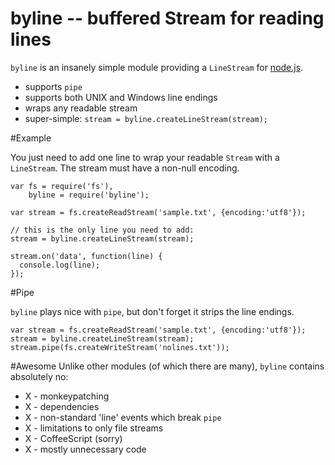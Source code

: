 # byline -- buffered Stream for reading lines

`byline` is an insanely simple module providing a `LineStream` for [node.js](http://nodejs.org/).

- supports `pipe`
- supports both UNIX and Windows line endings
- wraps any readable stream
- super-simple: `stream = byline.createLineStream(stream);`

#Example
    
You just need to add one line to wrap your readable `Stream` with a `LineStream`. The stream must have a non-null encoding.

    var fs = require('fs'),	
        byline = require('byline');

	var stream = fs.createReadStream('sample.txt', {encoding:'utf8'});
	
	// this is the only line you need to add:
	stream = byline.createLineStream(stream);

	stream.on('data', function(line) {
	  console.log(line);
	});

#Pipe

`byline` plays nice with `pipe`, but don't forget it strips the line endings.

    var stream = fs.createReadStream('sample.txt', {encoding:'utf8'});
	stream = byline.createLineStream(stream);
	stream.pipe(fs.createWriteStream('nolines.txt'));

#Awesome
Unlike other modules (of which there are many), `byline` contains absolutely no:

- X - monkeypatching
- X - dependencies
- X - non-standard 'line' events which break `pipe`
- X - limitations to only file streams
- X - CoffeeScript (sorry)
- X -  mostly unnecessary code